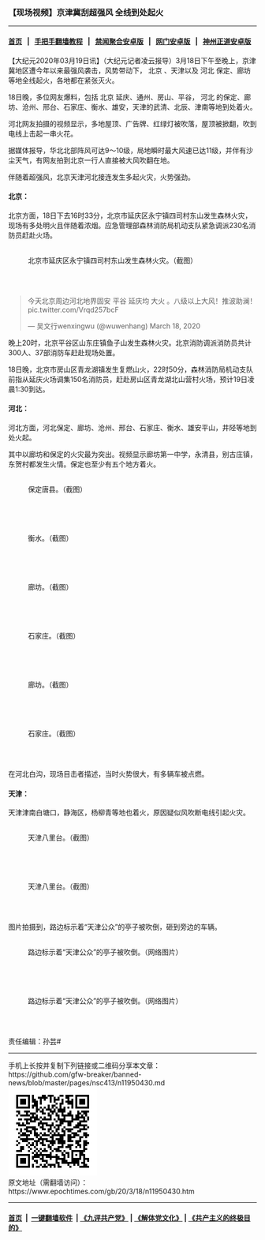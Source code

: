 ### 【现场视频】京津冀刮超强风 全线到处起火
------------------------

#### [首页](https://github.com/gfw-breaker/banned-news/blob/master/README.md) &nbsp;&nbsp;|&nbsp;&nbsp; [手把手翻墙教程](https://github.com/gfw-breaker/guides/wiki) &nbsp;&nbsp;|&nbsp;&nbsp; [禁闻聚合安卓版](https://github.com/gfw-breaker/bn-android) &nbsp;&nbsp;|&nbsp;&nbsp; [网门安卓版](https://github.com/oGate2/oGate) &nbsp;&nbsp;|&nbsp;&nbsp; [神州正道安卓版](https://github.com/SzzdOgate/update) 



<div><p>
 【大纪元2020年03月19日讯】（大纪元记者凌云报导）3月18日下午至晚上，京津冀地区遭今年以来最强风袭击，风势带动下，
 <ok href="https://www.epochtimes.com/gb/tag/%E5%8C%97%E4%BA%AC.html">
  北京
 </ok>
 、天津以及
 <ok href="https://www.epochtimes.com/gb/tag/%E6%B2%B3%E5%8C%97.html">
  河北
 </ok>
 保定、廊坊等地全线起火，各地都在紧张灭火。
</p>
<p>
 18日晚，多位网友爆料，包括
 <ok href="https://www.epochtimes.com/gb/tag/%E5%8C%97%E4%BA%AC.html">
  北京
 </ok>
 延庆、通州、房山、平谷，
 <ok href="https://www.epochtimes.com/gb/tag/%E6%B2%B3%E5%8C%97.html">
  河北
 </ok>
 的保定、廊坊、沧州、邢台、石家庄、衡水、雄安，天津的武清、北辰、津南等地到处着火。
</p>
<p>
 <center>
 </center>
 河北网友拍摄的视频显示，多地屋顶、广告牌、红绿灯被吹落，屋顶被掀翻，吹到电线上击起一串火花。
</p>
<p>
 <center>
 </center>
 据媒体报导，华北北部阵风可达9～10级，局地瞬时最大风速已达11级，并伴有沙尘天气，有网友拍到北京一行人直接被大风吹翻在地。
</p>
<p>
 伴随着超强风，北京天津河北接连发生多起火灾，火势强劲。
</p>
<h4>
 北京：
</h4>
<p>
 北京方面，18日下去16时33分，北京市延庆区永宁镇四司村东山发生森林火灾，现场有多处明火且伴随着浓烟。应急管理部森林消防局机动支队紧急调派230名消防员赶赴火场。
</p>
<figure class="wp-caption aligncenter" id="attachment_11950615" style="width: 502px">
 <ok href="https://i.epochtimes.com/assets/uploads/2020/03/Unknown-5.jpg">
  <img alt="" class="wp-image-11950615" src="https://i.epochtimes.com/assets/uploads/2020/03/Unknown-5-600x400.jpg"/>
 </ok>
 <br/><figcaption class="wp-caption-text">
  北京市延庆区永宁镇四司村东山发生森林火灾。（截图）
 </figcaption><br/>
</figure><br/>
<blockquote class="twitter-tweet">
 <p dir="ltr" lang="zh">
  今天北京周边河北地界固安 平谷 延庆均
  <ok href="https://www.epochtimes.com/gb/tag/%E5%A4%A7%E7%81%AB.html">
   大火
  </ok>
  。八级以上大风！推波助澜！
  <ok href="https://t.co/Vrqd257bcF">
   pic.twitter.com/Vrqd257bcF
  </ok>
 </p>
 <p>
  — 吴文行wenxingwu (@wuwenhang)
  <ok href="https://twitter.com/wuwenhang/status/1240323143442538496?ref_src=twsrc%5Etfw">
   March 18, 2020
  </ok>
 </p>
</blockquote>
<p>
</p>
<p>
 晚上20时，北京平谷区山东庄镇鱼子山发生森林火灾。北京消防调派消防员共计300人、37部消防车赶赴现场处置。
</p>
<p>
 18日晚，北京市房山区青龙湖镇发生复燃山火，22时50分，森林消防局机动支队前指从延庆火场调集150名消防员，赶赴房山区青龙湖北山营村火场，预计19日凌晨1:30到达。
</p>
<h4>
 河北：
</h4>
<p>
 河北方面，河北保定、廊坊、沧州、邢台、石家庄、衡水、雄安平山，井陉等地到处火起。
</p>
<p>
 其中以廊坊和保定的火灾最为突出。视频显示廊坊第一中学，永清县，别古庄镇，东贺村都发生火情。保定也至少有五个地方着火。
</p>
<figure class="wp-caption aligncenter" id="attachment_11950501" style="width: 405px">
 <ok href="https://i.epochtimes.com/assets/uploads/2020/03/1-22.jpg">
  <img alt="" class="wp-image-11950501" src="https://i.epochtimes.com/assets/uploads/2020/03/1-22-600x1298.jpg"/>
 </ok>
 <br/><figcaption class="wp-caption-text">
  保定唐县。（截图）
 </figcaption><br/>
</figure><br/>
<figure class="wp-caption aligncenter" id="attachment_11950502" style="width: 400px">
 <ok href="https://i.epochtimes.com/assets/uploads/2020/03/2-12.jpg">
  <img alt="" class="wp-image-11950502" src="https://i.epochtimes.com/assets/uploads/2020/03/2-12-600x1298.jpg"/>
 </ok>
 <br/><figcaption class="wp-caption-text">
  衡水。（截图）
 </figcaption><br/>
</figure><br/>
<figure class="wp-caption aligncenter" id="attachment_11950503" style="width: 400px">
 <ok href="https://i.epochtimes.com/assets/uploads/2020/03/3-15.jpg">
  <img alt="" class="wp-image-11950503" src="https://i.epochtimes.com/assets/uploads/2020/03/3-15-600x1298.jpg"/>
 </ok>
 <br/><figcaption class="wp-caption-text">
  廊坊。（截图）
 </figcaption><br/>
</figure><br/>
<figure class="wp-caption aligncenter" id="attachment_11950504" style="width: 400px">
 <ok href="https://i.epochtimes.com/assets/uploads/2020/03/4-6.jpg">
  <img alt="" class="wp-image-11950504" src="https://i.epochtimes.com/assets/uploads/2020/03/4-6-600x1298.jpg"/>
 </ok>
 <br/><figcaption class="wp-caption-text">
  石家庄。（截图）
 </figcaption><br/>
</figure><br/>
<figure class="wp-caption aligncenter" id="attachment_11950509" style="width: 401px">
 <ok href="https://i.epochtimes.com/assets/uploads/2020/03/006Dtaj0gy1gcygqmb97fj30yi22ohdt.jpg">
  <img alt="" class="wp-image-11950509" src="https://i.epochtimes.com/assets/uploads/2020/03/006Dtaj0gy1gcygqmb97fj30yi22ohdt-600x1298.jpg"/>
 </ok>
 <br/><figcaption class="wp-caption-text">
  廊坊。（截图）
 </figcaption><br/>
</figure><br/>
<figure class="wp-caption aligncenter" id="attachment_11950508" style="width: 400px">
 <ok href="https://i.epochtimes.com/assets/uploads/2020/03/006Dtaj0gy1gcygqhkg5mj30yi22o7wi.jpg">
  <img alt="" class="wp-image-11950508" src="https://i.epochtimes.com/assets/uploads/2020/03/006Dtaj0gy1gcygqhkg5mj30yi22o7wi-600x1298.jpg"/>
 </ok>
 <br/><figcaption class="wp-caption-text">
  石家庄。（截图）
 </figcaption><br/>
</figure><br/>
<p>
 在河北白沟，现场目击者描述，当时火势很大，有多辆车被点燃。
</p>
<h4>
 天津：
</h4>
<p>
 天津津南白塘口，静海区，杨柳青等地也着火，原因疑似风吹断电线引起火灾。
</p>
<figure class="wp-caption aligncenter" id="attachment_11950506" style="width: 400px">
 <ok href="https://i.epochtimes.com/assets/uploads/2020/03/006Dtaj0gy1gcygq4jmcfj30yi22ou0x.jpg">
  <img alt="" class="wp-image-11950506" src="https://i.epochtimes.com/assets/uploads/2020/03/006Dtaj0gy1gcygq4jmcfj30yi22ou0x-600x1298.jpg"/>
 </ok>
 <br/><figcaption class="wp-caption-text">
  天津八里台。（截图）
 </figcaption><br/>
</figure><br/>
<figure class="wp-caption aligncenter" id="attachment_11950505" style="width: 399px">
 <ok href="https://i.epochtimes.com/assets/uploads/2020/03/5-7.jpg">
  <img alt="" class="wp-image-11950505" src="https://i.epochtimes.com/assets/uploads/2020/03/5-7-600x1298.jpg"/>
 </ok>
 <br/><figcaption class="wp-caption-text">
  天津八里台。（截图）
 </figcaption><br/>
</figure><br/>
<p>
 图片拍摄到，路边标示着“天津公众”的亭子被吹倒，砸到旁边的车辆。
</p>
<figure class="wp-caption aligncenter" id="attachment_11950518" style="width: 493px">
 <ok href="https://i.epochtimes.com/assets/uploads/2020/03/t1.jpg">
  <img alt="" class="wp-image-11950518" src="https://i.epochtimes.com/assets/uploads/2020/03/t1-600x450.jpg"/>
 </ok>
 <br/><figcaption class="wp-caption-text">
  路边标示着“天津公众”的亭子被吹倒。（网络图片）
 </figcaption><br/>
</figure><br/>
<figure class="wp-caption aligncenter" id="attachment_11950519" style="width: 501px">
 <ok href="https://i.epochtimes.com/assets/uploads/2020/03/t2.jpg">
  <img alt="" class="wp-image-11950519" src="https://i.epochtimes.com/assets/uploads/2020/03/t2-600x450.jpg"/>
 </ok>
 <br/><figcaption class="wp-caption-text">
  路边标示着“天津公众”的亭子被吹倒。（网络图片）
 </figcaption><br/>
</figure><br/>
<p>
 责任编辑：孙芸#
</p>
</div>
<hr/>
手机上长按并复制下列链接或二维码分享本文章：<br/>
https://github.com/gfw-breaker/banned-news/blob/master/pages/nsc413/n11950430.md <br/>
<a href='https://github.com/gfw-breaker/banned-news/blob/master/pages/nsc413/n11950430.md'><img src='https://github.com/gfw-breaker/banned-news/blob/master/pages/nsc413/n11950430.md.png'/></a> <br/>
原文地址（需翻墙访问）：https://www.epochtimes.com/gb/20/3/18/n11950430.htm


------------------------
#### [首页](https://github.com/gfw-breaker/banned-news/blob/master/README.md) &nbsp;|&nbsp; [一键翻墙软件](https://github.com/gfw-breaker/nogfw/blob/master/README.md) &nbsp;| [《九评共产党》](https://github.com/gfw-breaker/9ping.md/blob/master/README.md#九评之一评共产党是什么) | [《解体党文化》](https://github.com/gfw-breaker/jtdwh.md/blob/master/README.md) | [《共产主义的终极目的》](https://github.com/gfw-breaker/gczydzjmd.md/blob/master/README.md)


<img src='http://gfw-breaker.win/banned-news/pages/nsc413/n11950430.md' width='0px' height='0px'/>